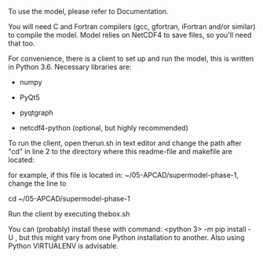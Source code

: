 To use the model, please refer to Documentation.

You will need C and Fortran compilers (gcc, gfortran, iFortran and/or similar) to compile the model. Model relies on
NetCDF4 to save files, so you'll need that too.

For convenience, there is a client to set up and run the model, this is written in Python 3.6. Necessary libraries are:

- numpy

- PyQt5

- pyqtgraph

- netcdf4-python (optional, but highly recommended)

To run the client, open therun.sh in text editor and change the path after "cd" in line 2 to the directory where this
readme-file and makefile are located:

for example, if this file is located in: ~/05-APCAD/supermodel-phase-1, change the line to

cd ~/05-APCAD/supermodel-phase-1

Run the client by executing thebox.sh

You can (probably) install these with command: <python 3> -m pip install -U <module>, but this might vary from one
Python installation to another. Also using Python VIRTUALENV is advisable.
